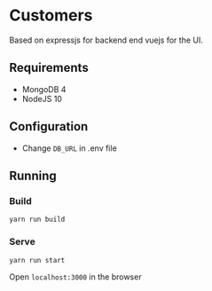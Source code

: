 # Customers

Based on expressjs for backend end vuejs for the UI.

## Requirements

- MongoDB 4
- NodeJS 10

## Configuration

- Change `DB_URL` in .env file

## Running

### Build

`yarn run build`

### Serve

`yarn run start`

Open `localhost:3000` in the browser

